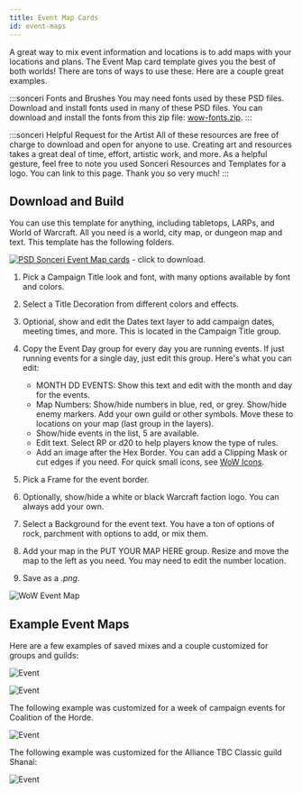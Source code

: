 ```yaml
---
title: Event Map Cards
id: event-maps
---
```


A great way to mix event information and locations is to add maps with your locations and plans. The Event Map card template gives you the best of both worlds! There are tons of ways to use these. Here are a couple great examples.

:::sonceri Fonts and Brushes
You may need fonts used by these PSD files. Download and install fonts used in many of these PSD files. You can download and install the fonts from this zip file: [wow-fonts.zip](https://drive.google.com/file/d/1-NhzLG83iGJ0gdTmmPVSGjt9X8lTrZDw/view?usp=sharing).
:::

:::sonceri Helpful Request for the Artist
All of these resources are free of charge to download and open for anyone to use. Creating art and resources takes a great deal of time, effort, artistic work, and more. As a helpful gesture, feel free to note you used Sonceri Resources and Templates for a logo. You can link to this page. Thank you so very much! 
:::

## Download and Build

You can use this template for anything, including tabletops, LARPs, and World of Warcraft. All you need is a world, city map, or dungeon map and text. This template has the following folders.

[![PSD](/img/psd.png) Sonceri Event Map cards](https://drive.google.com/file/d/1SlEimNQkIVr4YcFSWVp4nIc9tgKMZZT7/view?usp=sharing) - click to download.

1. Pick a Campaign Title look and font, with many options available by font and colors.
1. Select a Title Decoration from different colors and effects.
1. Optional, show and edit the Dates text layer to add campaign dates, meeting times, and more. This is located in the Campaign Title group. 
1. Copy the Event Day group for every day you are running events. If just running events for a single day, just edit this group. Here's what you can edit:

    * MONTH DD EVENTS: Show this text and edit with the month and day for the events.
    * Map Numbers: Show/hide numbers in blue, red, or grey. Show/hide enemy markers. Add your own guild or other symbols. Move these to locations on your map (last group in the layers).
    * Show/hide events in the list, 5 are available.
    * Edit text. Select RP or d20 to help players know the type of rules.
    * Add an image after the Hex Border. You can add a Clipping Mask or cut edges if you need. For quick small icons, see [WoW Icons](https://www.wowhead.com/icons).


1. Pick a Frame for the event border.
1. Optionally, show/hide a white or black Warcraft faction logo. You can always add your own.
1. Select a Background for the event text. You have a ton of options of rock, parchment with options to add, or mix them.
1. Add your map in the PUT YOUR MAP HERE group. Resize and move the map to the left as you need. You may need to edit the number location.
1. Save as a *.png*.

![WoW Event Map](/img/resources/sonceri-event-card.jpg)

## Example Event Maps

Here are a few examples of saved mixes and a couple customized for groups and guilds:

![Event](/img/resources/event-map/event-map1.png)

![Event](/img/resources/event-map/event-map3.png)

The following example was customized for a week of campaign events for Coalition of the Horde.

![Event](/img/resources/event-map/event-homefront.png)

The following example was customized for the Alliance TBC Classic guild Shanai:

![Event](/img/resources/event-map/shanai-card.png)